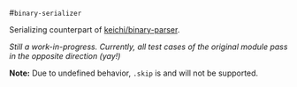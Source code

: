 #`binary-serializer`

Serializing counterpart of [keichi/binary-parser](https://github.com/keichi/binary-parser).

*Still a work-in-progress. Currently, all test cases of the original module pass in the opposite direction (yay!)*

__Note:__ Due to undefined behavior, `.skip` is and will not be supported.
